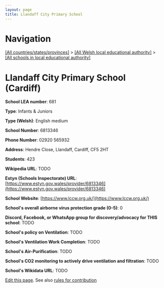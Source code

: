 ```yaml
---
layout: page
title: Llandaff City Primary School
---
```

# Navigation

[[All countries/states/provinces]](../../..) > [[All Welsh local educational authority]](../..) > [[All schools in local educational authority]](..)

# Llandaff City Primary School (Cardiff)

**School LEA number**: 681

**Type**: Infants & Juniors

**Type (Welsh)**: English medium

**School Number**: 6813346

**Phone Number**: 02920 565932

**Address**: Hendre Close, Llandaff, Cardiff, CF5 2HT

**Students**: 423

**Wikipedia URL**: TODO

**Estyn (Schools Inspectorate) URL**: [https://www.estyn.gov.wales/provider/6813346](https://www.estyn.gov.wales/provider/6813346)

**School Website**: [https://www.lccw.org.uk/](https://www.lccw.org.uk/)

**School's overall airborne virus protection grade (0-5)**: 0

**Discord, Facebook, or WhatsApp group for discovery/advocacy for THIS school**: TODO

**School's policy on Ventilation**: TODO

**School's Ventilation Work Completion**: TODO

**School's Air-Purification**: TODO

**School's CO2 monitoring to actively drive ventilation and filtration**: TODO

**School's Wikidata URL**: TODO




[Edit this page](https://github.com/VentilationProject/Wales/edit/prif/./Cardiff/Llandaff_City_Primary_School.md). See also [rules for contribution](../../../contribution-rules/)